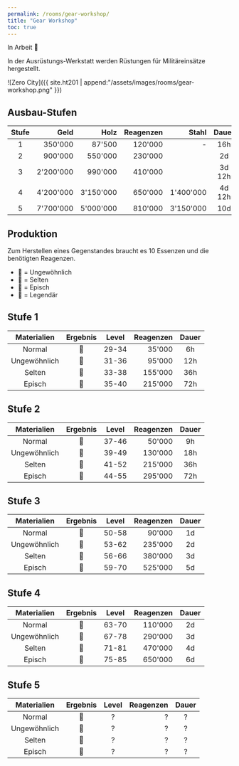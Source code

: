```yaml
---
permalink: /rooms/gear-workshop/
title: "Gear Workshop"
toc: true
---
```



In Arbeit :construction:

In der Ausrüstungs-Werkstatt werden Rüstungen für Militäreinsätze hergestellt.

![Zero City]({{ site.ht201 | append:"/assets/images/rooms/gear-workshop.png" }})

## Ausbau-Stufen

| Stufe |      Geld |      Holz | Reagenzen |     Stahl | Dauer  | Kommando |
|:-----:| ---------:| ---------:| ---------:| ---------:|:------:|:--------:|
|   1   |   350'000 |    87'500 |   120'000 |         - |  16h   |    6     |
|   2   |   900'000 |   550'000 |   230'000 |           |   2d   |    7     |
|   3   | 2'200'000 |   990'000 |   410'000 |           | 3d 12h |    8     |
|   4   | 4'200'000 | 3'150'000 |   650'000 | 1'400'000 | 4d 12h |    9     |
|   5   | 7'700'000 | 5'000'000 |   810'000 | 3'150'000 |  10d   |    10    |

## Produktion

Zum Herstellen eines Gegenstandes braucht es 10 Essenzen und die benötigten Reagenzen.

- :green_heart: = Ungewöhnlich
- :blue_heart: = Selten
- :purple_heart: = Episch
- :yellow_heart: = Legendär

## Stufe 1

| Materialien  |    Ergebnis    | Level | Reagenzen | Dauer |
|:------------:|:--------------:|:-----:| ---------:|:-----:|
|    Normal    | :green_heart:  | 29-34 |    35'000 |  6h   |
| Ungewöhnlich |  :blue_heart:  | 31-36 |    95'000 |  12h  |
|    Selten    | :purple_heart: | 33-38 |   155'000 |  36h  |
|    Episch    | :yellow_heart: | 35-40 |   215'000 |  72h  |

## Stufe 2

| Materialien  |    Ergebnis    | Level | Reagenzen | Dauer |
|:------------:|:--------------:|:-----:| ---------:|:-----:|
|    Normal    | :green_heart:  | 37-46 |    50'000 |  9h   |
| Ungewöhnlich |  :blue_heart:  | 39-49 |   130'000 |  18h  |
|    Selten    | :purple_heart: | 41-52 |   215'000 |  36h  |
|    Episch    | :yellow_heart: | 44-55 |   295'000 |  72h  |

## Stufe 3

| Materialien  |    Ergebnis    | Level | Reagenzen | Dauer |
|:------------:|:--------------:|:-----:| ---------:|:-----:|
|    Normal    | :green_heart:  | 50-58 |    90'000 |  1d   |
| Ungewöhnlich |  :blue_heart:  | 53-62 |   235'000 |  2d   |
|    Selten    | :purple_heart: | 56-66 |   380'000 |  3d   |
|    Episch    | :yellow_heart: | 59-70 |   525'000 |  5d   |

## Stufe 4

| Materialien  |    Ergebnis    | Level | Reagenzen | Dauer |
|:------------:|:--------------:|:-----:| ---------:|:-----:|
|    Normal    | :green_heart:  | 63-70 |   110'000 |  2d   |
| Ungewöhnlich |  :blue_heart:  | 67-78 |   290'000 |  3d   |
|    Selten    | :purple_heart: | 71-81 |   470'000 |  4d   |
|    Episch    | :yellow_heart: | 75-85 |   650'000 |  6d   |

## Stufe 5

| Materialien  |    Ergebnis    | Level | Reagenzen | Dauer |
|:------------:|:--------------:|:-----:| ---------:|:-----:|
|    Normal    | :green_heart:  |   ?   |         ? |   ?   |
| Ungewöhnlich |  :blue_heart:  |   ?   |         ? |   ?   |
|    Selten    | :purple_heart: |   ?   |         ? |   ?   |
|    Episch    | :yellow_heart: |   ?   |         ? |   ?   |
